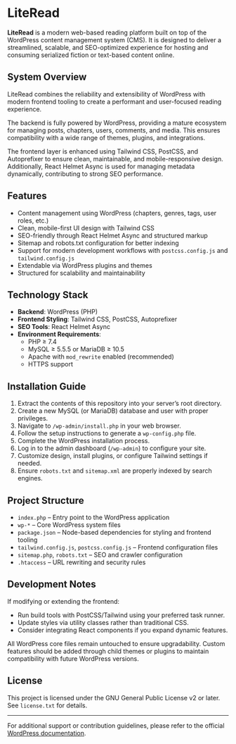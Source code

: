 # LiteRead

**LiteRead** is a modern web-based reading platform built on top of the WordPress content management system (CMS). It is designed to deliver a streamlined, scalable, and SEO-optimized experience for hosting and consuming serialized fiction or text-based content online.

## System Overview

LiteRead combines the reliability and extensibility of WordPress with modern frontend tooling to create a performant and user-focused reading experience.

The backend is fully powered by WordPress, providing a mature ecosystem for managing posts, chapters, users, comments, and media. This ensures compatibility with a wide range of themes, plugins, and integrations.

The frontend layer is enhanced using Tailwind CSS, PostCSS, and Autoprefixer to ensure clean, maintainable, and mobile-responsive design. Additionally, React Helmet Async is used for managing metadata dynamically, contributing to strong SEO performance.

## Features

- Content management using WordPress (chapters, genres, tags, user roles, etc.)
- Clean, mobile-first UI design with Tailwind CSS
- SEO-friendly through React Helmet Async and structured markup
- Sitemap and robots.txt configuration for better indexing
- Support for modern development workflows with `postcss.config.js` and `tailwind.config.js`
- Extendable via WordPress plugins and themes
- Structured for scalability and maintainability

## Technology Stack

- **Backend**: WordPress (PHP)
- **Frontend Styling**: Tailwind CSS, PostCSS, Autoprefixer
- **SEO Tools**: React Helmet Async
- **Environment Requirements**:
  - PHP ≥ 7.4
  - MySQL ≥ 5.5.5 or MariaDB ≥ 10.5
  - Apache with `mod_rewrite` enabled (recommended)
  - HTTPS support

## Installation Guide

1. Extract the contents of this repository into your server’s root directory.
2. Create a new MySQL (or MariaDB) database and user with proper privileges.
3. Navigate to `/wp-admin/install.php` in your web browser.
4. Follow the setup instructions to generate a `wp-config.php` file.
5. Complete the WordPress installation process.
6. Log in to the admin dashboard (`/wp-admin`) to configure your site.
7. Customize design, install plugins, or configure Tailwind settings if needed.
8. Ensure `robots.txt` and `sitemap.xml` are properly indexed by search engines.

## Project Structure

- `index.php` – Entry point to the WordPress application
- `wp-*` – Core WordPress system files
- `package.json` – Node-based dependencies for styling and frontend tooling
- `tailwind.config.js`, `postcss.config.js` – Frontend configuration files
- `sitemap.php`, `robots.txt` – SEO and crawler configuration
- `.htaccess` – URL rewriting and security rules

## Development Notes

If modifying or extending the frontend:

- Run build tools with PostCSS/Tailwind using your preferred task runner.
- Update styles via utility classes rather than traditional CSS.
- Consider integrating React components if you expand dynamic features.

All WordPress core files remain untouched to ensure upgradability. Custom features should be added through child themes or plugins to maintain compatibility with future WordPress versions.

## License

This project is licensed under the GNU General Public License v2 or later. See `license.txt` for details.

---

For additional support or contribution guidelines, please refer to the official [WordPress documentation](https://wordpress.org/documentation/).
